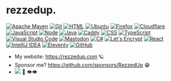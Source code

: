 # **rezzedup.**

<!-- Badges from: https://github.com/progfay/shields-with-icon -->


[![Apache Maven](https://img.shields.io/static/v1?style=for-the-badge&message=Apache+Maven&color=C71A36&logo=Apache+Maven&logoColor=FFFFFF&label=)](# "Apache Maven")
[![Git](https://img.shields.io/static/v1?style=for-the-badge&message=Git&color=F05032&logo=Git&logoColor=FFFFFF&label=)](# "Git")
[![HTML](https://img.shields.io/static/v1?style=for-the-badge&message=HTML&color=E34F26&logo=HTML5&logoColor=FFFFFF&label=)](# "HTML")
[![Ubuntu](https://img.shields.io/static/v1?style=for-the-badge&message=Ubuntu&color=E95420&logo=Ubuntu&logoColor=FFFFFF&label=)](# "Ubuntu")
[![Firefox](https://img.shields.io/static/v1?style=for-the-badge&message=Firefox&color=FF7139&logo=Firefox+Browser&logoColor=FFFFFF&label=)](# "Firefox")
[![Cloudflare](https://img.shields.io/static/v1?style=for-the-badge&message=Cloudflare&color=F38020&logo=Cloudflare&logoColor=FFFFFF&label=)](# "Cloudflare")
[![JavaScript](https://img.shields.io/static/v1?style=for-the-badge&message=JS&color=F7DF1E&logo=JavaScript&logoColor=222222&label=)](# "JavaScript")
[![Node](https://img.shields.io/static/v1?style=for-the-badge&message=Node&color=339933&logo=Node.js&logoColor=FFFFFF&label=)](# "Node")
[![Java](https://img.shields.io/static/v1?style=for-the-badge&message=Java&color=437291&logo=OpenJDK&logoColor=FFFFFF&label=)](# "Java")
[![Caddy](https://img.shields.io/static/v1?style=for-the-badge&message=Caddy&color=1F88C0&logo=Caddy&logoColor=FFFFFF&label=)](# "Caddy")
[![CSS](https://img.shields.io/static/v1?style=for-the-badge&message=CSS&color=1572B6&logo=CSS3&logoColor=FFFFFF&label=)](# "CSS")
[![TypeScript](https://img.shields.io/static/v1?style=for-the-badge&message=TypeScript&color=3178C6&logo=TypeScript&logoColor=FFFFFF&label=)](# "TypeScript")
[![Visual Studio Code](https://img.shields.io/static/v1?style=for-the-badge&message=VS+Code&color=007ACC&logo=Visual+Studio+Code&logoColor=FFFFFF&label=)](# "Visual Studio Code")
[![Mastodon](https://img.shields.io/static/v1?style=for-the-badge&message=Mastodon&color=6364FF&logo=Mastodon&logoColor=FFFFFF&label=)](# "Mastodon")
[![C#](https://img.shields.io/static/v1?style=for-the-badge&message=C%23&color=512BD4&logo=C+Sharp&logoColor=FFFFFF&label=)](# "C#")
[![Let's Encrypt](https://img.shields.io/static/v1?style=for-the-badge&message=Let%27s+Encrypt&color=003A70&logo=Let%27s+Encrypt&logoColor=FFFFFF&label=)](# "Let's Encrypt")
[![React](https://img.shields.io/static/v1?style=for-the-badge&message=React&color=222222&logo=React&logoColor=61DAFB&label=)](# "React")
[![IntelliJ IDEA](https://img.shields.io/static/v1?style=for-the-badge&message=IntelliJ+IDEA&color=000000&logo=IntelliJ+IDEA&logoColor=FFFFFF&label=)](# "IntelliJ IDEA")
[![Eleventy](https://img.shields.io/static/v1?style=for-the-badge&message=Eleventy&color=000000&logo=Eleventy&logoColor=FFFFFF&label=)](# "Eleventy")
[![GitHub](https://img.shields.io/static/v1?style=for-the-badge&message=GitHub&color=181717&logo=GitHub&logoColor=FFFFFF&label=)](# "GitHub (you're here now!)")


- My website: https://rezzedup.com 🪐
- Sponsor me? https://github.com/sponsors/RezzedUp 😁
- [![](https://komarev.com/ghpvc/?username=RezzedUp)](# "I see you!") 👋 👁️👁️
